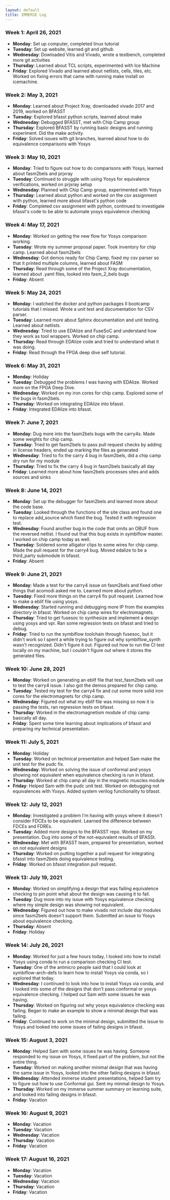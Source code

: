 ```yaml
---
layout: default
title: IMMERSE Log
---
```


### Week 1: April 26, 2021

* **Monday**: Set up computer, completed linux tutorial
* **Tuesday**: Set up website, learned git and github
* **Wednesday**: Dowloaded Vitis and Vivado, wrote a testbench, completed more git activities
* **Thursday**: Learned about TCL scripts, experimented with Ice Machine
* **Friday**: Explored Vivado and learned about netlists, cells, tiles, etc. Worked on fixing errors that came with running make install on icemachine.
  
### Week 2: May 3, 2021
* **Monday**: Learned about Project Xray, downloaded vivado 2017 and 2019, worked on BFASST
* **Tuesday**: Explored bfasst python scripts, learned about make
* **Wednesday**: Debugged BFASST, met with Chip Camp group
* **Thursday**: Explored BFASST by running basic designs and running experiment. Did the make activity.
* **Friday**: Solved issues with git branches, learned about how to do equivalence comparisons with Yosys

### Week 3: May 10, 2021
* **Monday**: Tried to figure out how to do comparisons with Yosys, learned about fasm2bels and prjxray
* **Tuesday**: Continued to struggle with using Yosys for equivalence verifications, worked on prjxray setup 
* **Wednesday**: Planned with Chip Camp group, experimented with Yosys
* **Thursday**: Learned about python and worked on the csv assignment with python, learned more about bfasst's python code
* **Friday**: Completed csv assignment with python, continued to investigate bfasst's code to be able to automate yosys equivalence checking

### Week 4: May 17, 2021
* **Monday**: Worked on getting the new flow for Yosys comparison working. 
* **Tuesday**: Wrote my summer proposal paper. Took inventory for chip camp. Learned about fasm2bels
* **Wednesday**: Got demos ready for Chip Camp, fixed my csv parser so that it printed multiple columns, learned about FASM
* **Thursday**: Read through some of the Project Xray documentation, learned about .yaml files, looked into fasm_2_bels bugs
* **Friday**: Absent

### Week 5: May 24, 2021
* **Monday**: I watched the docker and python packages II bootcamp tutorials that I missed. Wrote a unit test and documentation for CSV parser.
* **Tuesday**: Learned more about Sphinx documentation and unit testing. Learned about netlists.
* **Wednesday**: Tried to use EDAlize and FuseSoC and understand how they work as tool wrappers. Worked on chip camp.
* **Thursday**: Read through EDAlize code and tried to understand what it was doing. 
* **Friday**: Read through the FPGA deep dive self tutorial.

### Week 6: May 31, 2021
* **Monday**: Holiday
* **Tuesday**: Debugged the problems I was having with EDAlize. Worked more on the FPGA Deep Dive.
* **Wednesday**: Worked on my iron cores for chip camp. Explored some of the bugs in fasm2bels.
* **Thursday**: Worked on integrating EDAlize into bfasst.
* **Friday**: Integrated EDAlize into bfasst.

### Week 7: June 7, 2021
* **Monday**: Dug more into the fasm2bels bugs with the carry4s. Made some weights for chip camp.
* **Tuesday**: Tried to get fasm2bels to pass pull request checks by adding in license headers, ended up marking the files as generated
* **Wednesday**: Tried to fix the carry 4 bug in fasm2bels, did a chip camp dry run for my module
* **Thursday**: Tried to fix the carry 4 bug in fasm2bels basically all day
* **Friday**: Learned more about how fasm2bels processes sites and adds sources and sinks

### Week 8: June 14, 2021
* **Monday**: Set up the debugger for fasm2bels and learned more about the code base.
* **Tuesday**: Looked through the functions of the site class and found one to replace add_source which fixed the bug. Tested it with regression test.
* **Wednesday**: Found another bug in the code that omits an OBUF from the reversed netlist. I found out that this bug exists in symbiflow master. I worked on chip camp today as well.
* **Thursday**: Soldered some alligator clips to some wires for chip camp. Made the pull request for the carry4 bug. Moved edalize to be a third_party submodule in bfasst.
* **Friday**: Absent

### Week 9: June 21, 2021
* **Monday**: Made a test for the carry4 issue on fasm2bels and fixed other things that acomodi asked me to. Learned more about python.
* **Tuesday**: Fixed more things on the carry4 fix pull request. Learned how to make a eblif file using yosys.
* **Wednesday**: Started running and debugging more IP from the examples directory in bfasst. Worked on chip camp wires for electromagnets.
* **Thursday**: Tried to get fusesoc to synthesize and implement a design using yosys and vpr. Ran some regression tests on bfasst and tried to debug.
* **Friday**: Tried to run the symbiflow toolchain through fusesoc, but it didn't work so I spent a while trying to figure out why symbiflow_synth wasn't recognized. Didn't figure it out. Figured out how to run the CI test locally on my machine, but I couldn't figure out where it stores the generated files.

### Week 10: June 28, 2021
* **Monday**: Worked on generating an eblif file that test_fasm2bels will use to test the carry4 issue. I also got the demos prepared for chip camp.
* **Tuesday**: Tested my test for the carry4 fix and cut some more solid iron cores for the electromagnets for chip camp.
* **Wednesday**: Figured out what my eblif file was missing so now it is passing the tests, ran regression tests on bfasst.
* **Thursday**: Worked in the electromagnetism module of chip camp basically all day.
* **Friday**: Spent some time learning about implications of bfasst and preparing my technical presentation.

### Week 11: July 5, 2021
* **Monday**: Holiday
* **Tuesday**: Worked on technical presentation and helped Sam make the unit test for the pudc fix.
* **Wednesday**: Worked on solving the issue of conformal and yosys showing not equivalent when equivalence checking is run in bfasst.
* **Thursday**: Worked at chip camp all day in the magnetic muscles module
* **Friday**: Helped Sam with the pudc unit test. Worked on debugging not equivalences with Yosys. Added system verilog functionality to bfasst.

### Week 12: July 12, 2021
* **Monday**: Investigated a problem I'm having with yosys where it doesn't consider FDCEs to be equivalent. Learned the difference between FDCEs and FDREs.
* **Tuesday**: Added more designs to the BFASST repo. Worked on my presentation. Dug into some of the not-equivalent results of BFASSt.
* **Wednesday**: Met with BFASST team, prepared for presentation, worked on not equivalent designs
* **Thursday**: Worked on putting together a pull request for integrating bfasst into fasm2bels doing equivalence testing.
* **Friday**: Worked on bfasst integration pull request. 

### Week 13: July 19, 2021
* **Monday**: Worked on simplifying a design that was failing equivalence checking to pin point what about the design was causing it to fail.
* **Tuesday**: Dug more into my issue with Yosys equivalence checking where my simple design was showing not equivalent.
* **Wednesday**: Figured out how to make vivado not include dsp modules since fasm2bels doesn't support them. Submitted an issue to Yosys about equivalence checking.
* **Thursday**: Absent
* **Friday**: Holiday

### Week 14: July 26, 2021
* **Monday**: Worked for just a few hours today, I looked into how to install Yosys using conda to run a comparison checking CI test.
* **Tuesday**: One of the antmicro people said that I could look at symbiflow-arch-defs to learn how to install Yosys via conda, so I explored that today.
* **Wednesday**: I continued to look into how to install Yosys via conda, and I looked into some of the designs that don't pass conformal or yosys equivalence checking. I helped out Sam with some issues he was having.
* **Thursday**: Worked on figuring out why yosys equivalence checking was failing. Began to make an example to show a minimal design that was failing.
* **Friday**: Continued to work on the minimal design, submitted the issue to Yosys and looked into some issues of failing designs in bfasst.

### Week 15: August 3, 2021
* **Monday**: Helped Sam with some issues he was having. Someone responded to my issue on Yosys, it fixed part of the problem, but not the entire thing.
* **Tuesday**: Worked on making another minimal design that was having the same issue in Yosys, looked into the other failing designs in bfasst.
* **Wednesday**: Attended immerse student presentations, helped Sam try to figure out how to use Conformal gui. Sent my minmal design to Yosys.
* **Thursday**: Worked on my immerse summer summary on learning suite, and looked into failing designs in bfasst.
* **Friday**: Vacation

### Week 16: August 9, 2021
* **Monday**: Vacation
* **Tuesday**: Vacation
* **Wednesday**: Vacation
* **Thursday**: Vacation
* **Friday**: Vacation

### Week 17: August 16, 2021
* **Monday**: Vacation
* **Tuesday**: Vacation
* **Wednesday**: Vacation
* **Thursday**: Vacation
* **Friday**: Vacation
